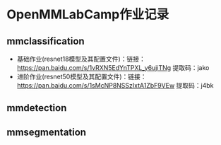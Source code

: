 # OpenMMLabCamp作业记录
## mmclassification
- 基础作业(resnet18模型及其配置文件)：链接：https://pan.baidu.com/s/1vRXN5EdYnTPXL_y6ujiTNg 提取码：jako 
- 进阶作业(resnet50模型及其配置文件)：链接：https://pan.baidu.com/s/1sMcNP8NSSzIxtA1ZbF9VEw 提取码：j4bk 
## mmdetection

## mmsegmentation
